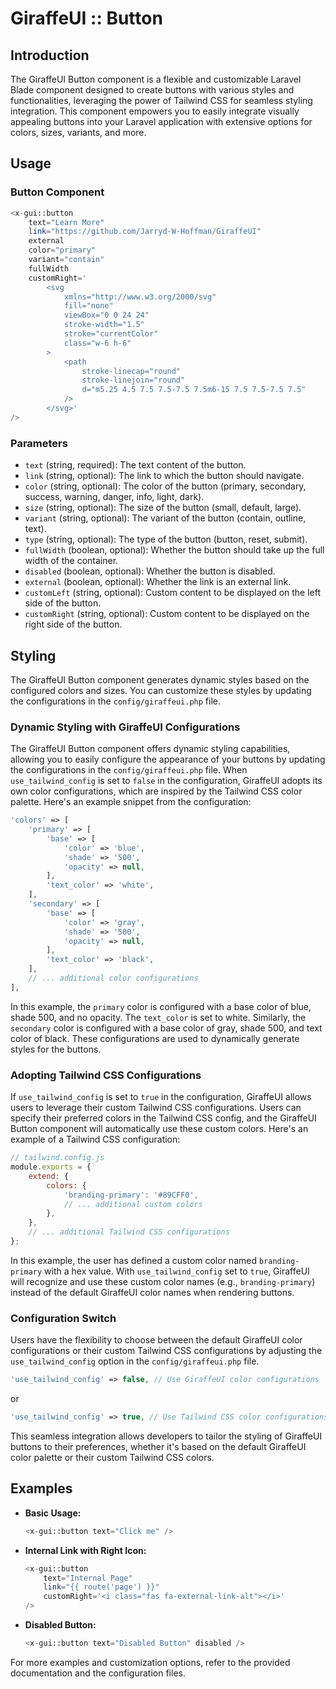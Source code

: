 # GiraffeUI :: Button

## Introduction

The GiraffeUI Button component is a flexible and customizable Laravel Blade component designed to create buttons with various styles and functionalities, leveraging the power of Tailwind CSS for seamless styling integration. This component empowers you to easily integrate visually appealing buttons into your Laravel application with extensive options for colors, sizes, variants, and more.

## Usage

### Button Component

```php
<x-gui::button 
    text="Learn More" 
    link="https://github.com/Jarryd-W-Hoffman/GiraffeUI"
    external
    color="primary"
    variant="contain"
    fullWidth
    customRight='
        <svg 
            xmlns="http://www.w3.org/2000/svg" 
            fill="none" 
            viewBox="0 0 24 24" 
            stroke-width="1.5" 
            stroke="currentColor" 
            class="w-6 h-6"
        >
            <path 
                stroke-linecap="round" 
                stroke-linejoin="round" 
                d="m5.25 4.5 7.5 7.5-7.5 7.5m6-15 7.5 7.5-7.5 7.5" 
            />
        </svg>'
/>
```

### Parameters

- `text` (string, required): The text content of the button.
- `link` (string, optional): The link to which the button should navigate.
- `color` (string, optional): The color of the button (primary, secondary, success, warning, danger, info, light, dark).
- `size` (string, optional): The size of the button (small, default, large).
- `variant` (string, optional): The variant of the button (contain, outline, text).
- `type` (string, optional): The type of the button (button, reset, submit).
- `fullWidth` (boolean, optional): Whether the button should take up the full width of the container.
- `disabled` (boolean, optional): Whether the button is disabled.
- `external` (boolean, optional): Whether the link is an external link.
- `customLeft` (string, optional): Custom content to be displayed on the left side of the button.
- `customRight` (string, optional): Custom content to be displayed on the right side of the button.

## Styling

The GiraffeUI Button component generates dynamic styles based on the configured colors and sizes. You can customize these styles by updating the configurations in the `config/giraffeui.php` file.

### Dynamic Styling with GiraffeUI Configurations

The GiraffeUI Button component offers dynamic styling capabilities, allowing you to easily configure the appearance of your buttons by updating the configurations in the `config/giraffeui.php` file. When `use_tailwind_config` is set to `false` in the configuration, GiraffeUI adopts its own color configurations, which are inspired by the Tailwind CSS color palette. Here's an example snippet from the configuration:

```php
'colors' => [
    'primary' => [
        'base' => [
            'color' => 'blue',
            'shade' => '500',
            'opacity' => null,
        ],
        'text_color' => 'white',
    ],
    'secondary' => [
        'base' => [
            'color' => 'gray',
            'shade' => '500',
            'opacity' => null,
        ],
        'text_color' => 'black',
    ],
    // ... additional color configurations
],
```

In this example, the `primary` color is configured with a base color of blue, shade 500, and no opacity. The `text_color` is set to white. Similarly, the `secondary` color is configured with a base color of gray, shade 500, and text color of black. These configurations are used to dynamically generate styles for the buttons.

### Adopting Tailwind CSS Configurations

If `use_tailwind_config` is set to `true` in the configuration, GiraffeUI allows users to leverage their custom Tailwind CSS configurations. Users can specify their preferred colors in the Tailwind CSS config, and the GiraffeUI Button component will automatically use these custom colors. Here's an example of a Tailwind CSS configuration:

```javascript
// tailwind.config.js
module.exports = {
    extend: {
        colors: {
            'branding-primary': '#89CFF0',
            // ... additional custom colors
        },
    },
    // ... additional Tailwind CSS configurations
};
```

In this example, the user has defined a custom color named `branding-primary` with a hex value. With `use_tailwind_config` set to `true`, GiraffeUI will recognize and use these custom color names (e.g., `branding-primary`) instead of the default GiraffeUI color names when rendering buttons.

### Configuration Switch

Users have the flexibility to choose between the default GiraffeUI color configurations or their custom Tailwind CSS configurations by adjusting the `use_tailwind_config` option in the `config/giraffeui.php` file.

```php
'use_tailwind_config' => false, // Use GiraffeUI color configurations
```

or

```php
'use_tailwind_config' => true, // Use Tailwind CSS color configurations
```

This seamless integration allows developers to tailor the styling of GiraffeUI buttons to their preferences, whether it's based on the default GiraffeUI color palette or their custom Tailwind CSS colors.

## Examples

- **Basic Usage:**
    ```php
    <x-gui::button text="Click me" />
    ```

- **Internal Link with Right Icon:**
    ```php
    <x-gui::button 
        text="Internal Page" 
        link="{{ route('page') }}" 
        customRight='<i class="fas fa-external-link-alt"></i>' 
    />
    ```

- **Disabled Button:**
    ```php
    <x-gui::button text="Disabled Button" disabled />
    ```

For more examples and customization options, refer to the provided documentation and the configuration files.
